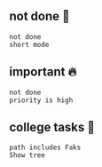 ## not done 📑

```tasks
not done
short mode
```

## important 🔥
```tasks
not done
priority is high
```

## college tasks 🎒
```tasks
path includes Faks
Show tree
```
